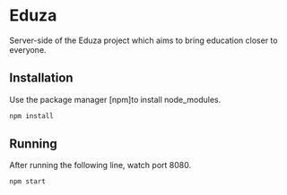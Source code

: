 # Eduza

Server-side of the Eduza project which aims to bring education closer to everyone. 

## Installation

Use the package manager [npm]to install node_modules.

```bash
npm install
```

## Running

After running the following line, watch port 8080.

```bash
npm start
```
